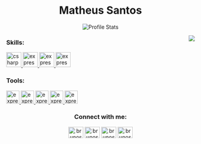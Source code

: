 <h1 align="center">Matheus Santos</h1><div align="center">

![Profile Stats](https://github-readme-stats.vercel.app/api?username=imatheus&show_icons=true&title_color=222&icon_color=222&text_color=000)

<img src="https://github-readme-stats.vercel.app/api/top-langs/?username=imatheus&hide_border=true&langs_count=15&hide=jupyter%20notebook,html,c%2B%2B,php,shell,java&title_color=000" align="right">

<h3 align="left">Skills:</h3>
<p align="left"> <a href="#" target="_blank"> <img src="https://www.vectorlogo.zone/logos/w3_html5/w3_html5-icon.svg" alt="csharp" width="40" height="40"/> </a>
<a href="#" target="_blank"> <img src="https://www.flaticon.com/svg/static/icons/svg/732/732190.svg" alt="express" width="40" height="40"/> </a> 
<a href="#" target="_blank"> <img src="https://upload.vectorlogo.zone/logos/javascript/images/239ec8a4-163e-4792-83b6-3f6d96911757.svg" alt="express" width="40" height="40"/> </a> <!--
<a href="#" target="_blank"> <img src="https://www.vectorlogo.zone/logos/getbootstrap/getbootstrap-icon.svg" alt="express" width="40" height="40"/> </a>   
<a href="#" target="_blank"> <img src="https://www.vectorlogo.zone/logos/reactjs/reactjs-icon.svg" alt="express" width="40" height="40"/> </a> -->
<a href="#" target="_blank"> <img src="https://www.vectorlogo.zone/logos/sass-lang/sass-lang-icon.svg" alt="express" width="40" height="40"/> </a>     
</p>

  
<h3 align="left">Tools:</h3>
<p align="left">
<a href="#" target="_blank"> <img src="https://www.vectorlogo.zone/logos/visualstudio_code/visualstudio_code-icon.svg" alt="express" width="35" height="35"/> </a>
<a href="#" target="_blank"> <img src="https://www.vectorlogo.zone/logos/adobe_illustrator/adobe_illustrator-icon.svg" alt="express"  width="35" height="35"/> </a>
<a href="#" target="_blank"> <img src="https://blog.spade.be/wp-content/uploads/2016/10/adobe-xd.png" alt="express" width="35" height="35"/> </a>
<a href="#" target="_blank"> <img src="https://upload.wikimedia.org/wikipedia/commons/2/20/Photoshop_CC_icon.png" alt="express"  width="35" height="35"/> </a>
<a href="#" target="_blank"> <img src="https://www.vectorlogo.zone/logos/git-scm/git-scm-icon.svg" alt="express"  width="35" height="35"/> </a>
</p>

  
<h3 align="center">Connect with me:</h3>
<p align="center">
<a href="#" target="blank"><img align="center" src="https://cdn.jsdelivr.net/npm/simple-icons@3.0.1/icons/twitter.svg" alt="brunos3d" height="30" width="40" /></a>
<a href="https://www.linkedin.com/in/matheus-santos-3aa478184/" target="blank"><img align="center" src="https://cdn.jsdelivr.net/npm/simple-icons@3.0.1/icons/linkedin.svg" alt="brunos3d" height="30" width="40" /></a>
<a href="https://fb.com/imatheusk" target="blank"><img align="center" src="https://cdn.jsdelivr.net/npm/simple-icons@3.0.1/icons/facebook.svg" alt="brunos3d" height="30" width="40" /></a>
<a href="https://instagram.com/imatheusk" target="blank"><img align="center" src="https://cdn.jsdelivr.net/npm/simple-icons@3.0.1/icons/instagram.svg" alt="brunos3d" height="30" width="40" /></a>
</p>
</div>
